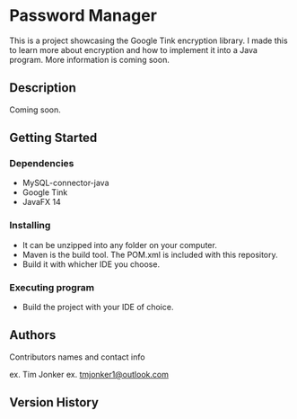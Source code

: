 # Password Manager

This is a project showcasing the Google Tink encryption library.  I made this to learn more about encryption and how to implement it into a Java program.  More information is coming soon.

## Description

Coming soon.

## Getting Started

### Dependencies

* MySQL-connector-java
* Google Tink
* JavaFX 14

### Installing

* It can be unzipped into any folder on your computer.
* Maven is the build tool.  The POM.xml is included with this repository.
* Build it with whicher IDE you choose.


### Executing program

* Build the project with your IDE of choice.


## Authors

Contributors names and contact info

ex. Tim Jonker
ex. tmjonker1@outlook.com

## Version History

